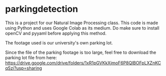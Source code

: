 # parkingdetection

This is a project for our Natural Image Processing class. This code is made using Python and uses Google Colab as its medium. Do make sure to install openCV and pyyaml before applying this method.

The footage used is our university's own parking lot.

Since the file of the parking footage is too large, feel free to download the parking lot file from here: https://drive.google.com/drive/folders/1xR1pGVKkXjmoF6P8QlBOFpLXZnKCqSzi?usp=sharing
